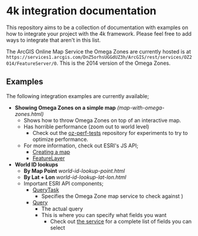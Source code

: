 # 4k integration documentation

This repository aims to be a collection of documentation with examples on how to integrate your project with the 4k framework. Please feel free to add ways to integrate that aren't in this list.

The ArcGIS Online Map Service the Omega Zones are currently hosted is at `https://services1.arcgis.com/DnZ5orhsUGGdUZ3h/ArcGIS/rest/services/OZ2014/FeatureServer/0`.
This is the 2014 version of the Omega Zones.

## Examples

The following integration examples are currently available;

- **Showing Omega Zones on a simple map** *(map-with-omega-zones.html)*
	- Shows how to throw Omega Zones on top of an interactive map.
	- Has horrible performance (zoom out to world level)
		- Check out the [oz-perf-tests](https://github.com/joshuadelange/oz-perf-tests) repository for experiments to try to optimize performance.
	- For more information, check out ESRI's JS API;
		- [Creating a map](https://developers.arcgis.com/javascript/jssamples/map_simple.html)
		- [FeatureLayer](https://developers.arcgis.com/javascript/jsapi/featurelayer-amd.html)
- **World ID lookups**
	-  **By Map Point** *world-id-lookup-point.html*
	-  **By Lat + Lon** *world-id-lookup-lat-lon.html*
	- Important ESRI API components;
		- [QueryTask](https://developers.arcgis.com/javascript/jsapi/querytask-amd.html)
			- Specifies the Omega Zone map service to check against
			)
		- [Query](https://developers.arcgis.com/javascript/jsapi/query-amd.html)
			- The actual query
			- This is where you can specify what fields you want
				- Check out [the service](https://services1.arcgis.com/DnZ5orhsUGGdUZ3h/ArcGIS/rest/services/OZ2014/FeatureServer/0) for a complete list of fields you can select
